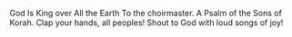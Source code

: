 God Is King over All the Earth To the choirmaster. A Psalm of the Sons of Korah. Clap your hands, all peoples! Shout to God with loud songs of joy!
